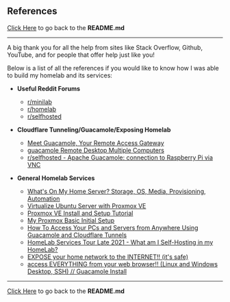 ## References

[Click Here](../README.md) to go back to the **README.md**

---

A big thank you for all the help from sites like Stack Overflow, Github, YouTube, and for people that offer help just like you!

Below is a list of all the references if you would like to know how I was able to build my homelab and its services:

- **Useful Reddit Forums**

  - [r/minilab](https://www.reddit.com/r/minilab/)
  - [r/homelab](https://www.reddit.com/r/homelab/)
  - [r/selfhosted](https://www.reddit.com/r/selfhosted/)

- **Cloudflare Tunneling/Guacamole/Exposing Homelab**
  - [Meet Guacamole, Your Remote Access Gateway](https://www.youtube.com/watch?v=LWdxhZyHT_8)
  - [guacamole Remote Desktop Multiple Computers](https://www.youtube.com/results?search_query=guacamole+remote+desktop+multiple+computers)
  - [r/selfhosted - Apache Guacamole: connection to Raspberry Pi via VNC](https://www.reddit.com/r/selfhosted/comments/pxb4z2/apache_guacamole_connection_to_raspberry_pi_via/)
- **General Homelab Services**
  - [What's On My Home Server? Storage, OS, Media, Provisioning, Automation](https://www.youtube.com/watch?v=f5jNJDaztqk&pp=ygULaG9tZWxhYiB2cG4%3D)
  - [Virtualize Ubuntu Server with Proxmox VE](https://www.youtube.com/watch?v=YR9SNDD8WB4)
  - [Proxmox VE Install and Setup Tutorial](https://www.youtube.com/watch?v=7OVaWaqO2aU&themeRefresh=1)
  - [My Proxmox Basic Initial Setup](https://www.youtube.com/watch?v=5axVd19Jris)
  - [How To Access Your PCs and Servers from Anywhere Using Guacamole and Cloudflare Tunnels](https://www.youtube.com/watch?v=tg1CbMEzCsc&pp=ygUUY2xvdWRmbGFyZSBndWFjYW1vbGU%3D)
  - [HomeLab Services Tour Late 2021 - What am I Self-Hosting in my HomeLab?](https://www.youtube.com/watch?v=IE5y2_S8S8U)
  - [EXPOSE your home network to the INTERNET!! (it's safe)](https://www.youtube.com/watch?v=ey4u7OUAF3c)
  - [access EVERYTHING from your web browser!! (Linux and Windows Desktop, SSH) // Guacamole Install ](https://www.youtube.com/watch?v=gsvS2M5knOw&pp=ygUgaG93IHRvIGluc3RhbGwgZ3VhY2Ftb2xlIGhvbWVsYWI%3D)

---

[Click Here](../README.md) to go back to the **README.md**
